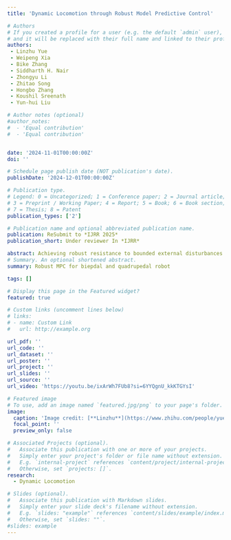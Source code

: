 ```yaml
---
title: 'Dynamic Locomotion through Robust Model Predictive Control'

# Authors
# If you created a profile for a user (e.g. the default `admin` user), write the username (folder name) here
# and it will be replaced with their full name and linked to their profile.
authors:
 - Linzhu Yue
 - Weipeng Xia
 - Bike Zhang
 - Siddharth H. Nair
 - Zhongyu Li
 - Zhitao Song
 - Hongbo Zhang
 - Koushil Sreenath
 - Yun-hui Liu

# Author notes (optional)
#author_notes:
#  - 'Equal contribution'
#  - 'Equal contribution'


date: '2024-11-01T00:00:00Z'
doi: ''

# Schedule page publish date (NOT publication's date).
publishDate: '2024-12-01T00:00:00Z'

# Publication type.
# Legend: 0 = Uncategorized; 1 = Conference paper; 2 = Journal article;
# 3 = Preprint / Working Paper; 4 = Report; 5 = Book; 6 = Book section;
# 7 = Thesis; 8 = Patent
publication_types: ['2']

# Publication name and optional abbreviated publication name.
publication: ReSubmit to *IJRR 2025*
publication_short: Under reviewer In *IJRR*

abstract: Achieving robust resistance to bounded external disturbances in high-dimensional, complex dynamic systems remains a significant challenge, particularly for legged robots. While Model Predictive Control (MPC) has been widely studied for disturbance rejection, few approaches provide robust stability guarantees for legged locomotion. This paper presents a computationally efficient Tube-based Robust Model Predictive Control (TRMPC) framework for legged robots under bounded disturbances. Unlike traditional methods that rely on polytopic sets, the proposed TRMPC employs minimal invariant ellipsoids (MIE) to design a feedback controller that compensates for state errors induced by disturbances. Robust stability conditions are derived by formulating the MIE as a one-dimensional convex Semi-Definite Programming (SDP) problem subject to Linear Matrix Inequality (LMI) constraints, solved offline. To avoid the computationally intensive Pontryagin Difference and Minkowski Sum, an approximate approach is introduced, enabling efficient Quadratic Programming (QP) solutions for ground reaction forces (GRFs). The framework uses a reduced-order dynamic model and a variation-based linearization method to construct the MPC formulation. Experimental results on a quadrupedal robot demonstrate the effectiveness of the proposed TRMPC in rejecting various external disturbances, including large impulse forces, continuous forces, and rough terrains. Additionally, simulations on a bipedal robot validate the robustness of the proposed approach under different terrain conditions and external disturbances.
# Summary. An optional shortened abstract.
summary: Robust MPC for biepdal and quadrupedal robot

tags: []

# Display this page in the Featured widget?
featured: true

# Custom links (uncomment lines below)
# links:
# - name: Custom Link
#   url: http://example.org

url_pdf: ''
url_code: ''
url_dataset: ''
url_poster: ''
url_project: ''
url_slides: ''
url_source: ''
url_video: 'https://youtu.be/ixArWh7FUb8?si=6YYQgnU_kkKTGYsI'

# Featured image
# To use, add an image named `featured.jpg/png` to your page's folder.
image:
  caption: 'Image credit: [**Linzhu**](https://www.zhihu.com/people/yuexiaozhu)'
  focal_point: ''
  preview_only: false

# Associated Projects (optional).
#   Associate this publication with one or more of your projects.
#   Simply enter your project's folder or file name without extension.
#   E.g. `internal-project` references `content/project/internal-project/index.md`.
#   Otherwise, set `projects: []`.
research:
  - Dynamic Locomotion 

# Slides (optional).
#   Associate this publication with Markdown slides.
#   Simply enter your slide deck's filename without extension.
#   E.g. `slides: "example"` references `content/slides/example/index.md`.
#   Otherwise, set `slides: ""`.
#slides: example
---
```

